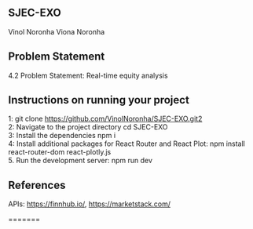 ## SJEC-EXO
Vinol Noronha 
Viona Noronha

## Problem Statement
4.2 Problem Statement: Real-time equity analysis

## Instructions on running your project
1: git clone https://github.com/VinolNoronha/SJEC-EXO.git2
<br/>
2: Navigate to the project directory cd SJEC-EXO
<br/>
3: Install the dependencies npm i
<br/>
4: Install additional packages for React Router and React Plot:  npm install react-router-dom react-plotly.js
<br/>
5. Run the development server: npm run dev


## References
APIs: https://finnhub.io/, https://marketstack.com/

=======

